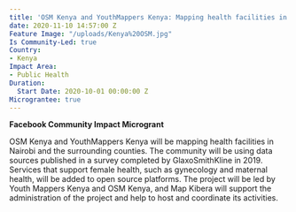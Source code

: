 ```yaml
---
title: 'OSM Kenya and YouthMappers Kenya: Mapping health facilities in Nairobi'
date: 2020-11-10 14:57:00 Z
Feature Image: "/uploads/Kenya%20OSM.jpg"
Is Community-Led: true
Country:
- Kenya
Impact Area:
- Public Health
Duration:
  Start Date: 2020-10-01 00:00:00 Z
Micrograntee: true
---
```


**Facebook Community Impact Microgrant**

OSM Kenya and YouthMappers Kenya will be mapping health facilities in Nairobi and the surrounding counties. The community will be using data sources published in a survey completed by GlaxoSmithKline in 2019. Services that support female health, such as gynecology and maternal health, will be added to open source platforms. The project will be led by Youth Mappers Kenya and OSM Kenya, and Map Kibera will support the administration of the project and help to host and coordinate its activities.